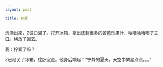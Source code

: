 ```yaml
---
layout: post

title: 拧紧
---
```


洗澡出来，Z说口渴了。打开冰箱，拿出还剩很多的苦芭乐果汁，咕噜咕噜喝了三口。横放了回去。

我：拧紧了吗？

Z已经关了冰箱，往卧室走。他身后响起：“宁静的夏天，天空中繁星点点。。。”




